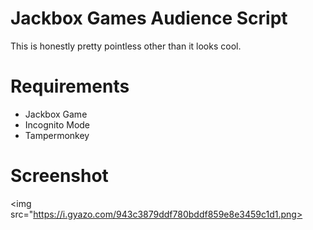 # Jackbox Games Audience Script
This is honestly pretty pointless other than it looks cool.

# Requirements
- Jackbox Game
- Incognito Mode
- Tampermonkey

# Screenshot
<img src="https://i.gyazo.com/943c3879ddf780bddf859e8e3459c1d1.png>
